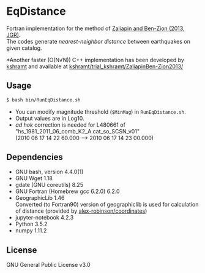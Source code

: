 # EqDistance

Fortran implementation for the method of [Zaliapin and Ben-Zion (2013, JGR)](http://doi.org/10.1002/jgrb.50179).  
The codes generate *nearest-neighbor distance* between earthquakes on given catalog.

*Another faster (O(N√N)) C++ implementation has been developed by [kshramt](https://github.com/kshramt) and available at [kshramt/trial_kshramt/ZaliapinBen-Zion2013/](https://github.com/kshramt/trial_kshramt/tree/master/ZaliapinBen-Zion2013)

## Usage

```bash
$ bash bin/RunEqDistance.sh
```

- You can modify magnitude threshold (`$MinMag`) in `RunEqDistance.sh`.  
- Output values are in Log10.
- *ad hok* correction is needed for L480661 of "hs_1981_2011_06_comb_K2_A.cat_so_SCSN_v01"   
  (2010 06 17 14 22 60.000 --> 2010 06 17 14 23 00.000)

## Dependencies
- GNU bash, version 4.4.0(1)
- GNU Wget 1.18
- gdate (GNU coreutils) 8.25
- GNU Fortran (Homebrew gcc 6.2.0) 6.2.0
- GeographicLib 1.46  
  Converted (to Fortran90) version of geographiclib is used for calculation of distance (provided by [alex-robinson/coordinates](https://github.com/alex-robinson/coordinates))
- jupyter-notebook 4.2.3
- Python 3.5.2
- numpy 1.11.2

## License
GNU General Public License v3.0

